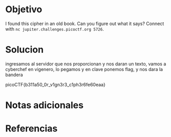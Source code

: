 # Objetivo

I found this cipher in an old book. Can you figure out what it says? Connect with `nc jupiter.challenges.picoctf.org 5726`.

# Solucion
ingresamos al servidor que nos proporcionan y nos daran un texto, vamos a cyberchef en vigenero, lo pegamos y en clave ponemos flag, y nos dara la bandera

picoCTF{b311a50_0r_v1gn3r3_c1ph3r6fe60eaa}

# Notas adicionales

# Referencias